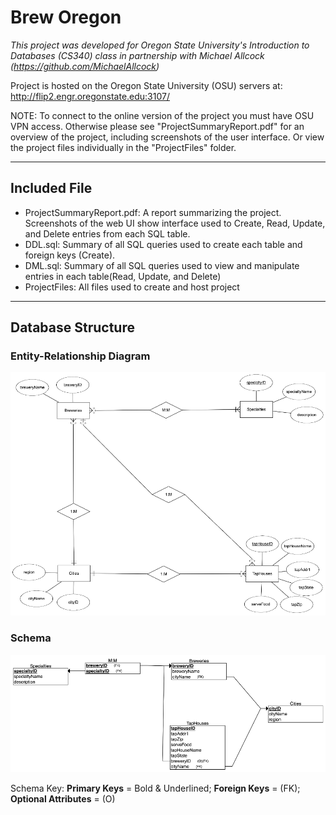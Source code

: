 # Brew Oregon

_This project was developed for Oregon State University's Introduction to Databases (CS340) class in partnership with Michael Allcock (https://github.com/MichaelAllcock)_

Project is hosted on the Oregon State University (OSU) servers at: http://flip2.engr.oregonstate.edu:3107/

NOTE: To connect to the online version of the project you must have OSU VPN access. Otherwise please see "ProjectSummaryReport.pdf" for an overview of the project, including screenshots of the user interface. Or view the project files individually in the "ProjectFiles" folder.

---

## Included File

-   ProjectSummaryReport.pdf: A report summarizing the project. Screenshots of the web UI show interface used to Create, Read, Update, and Delete entries from each SQL table.
-   DDL.sql: Summary of all SQL queries used to create each table and foreign keys (Create).
-   DML.sql: Summary of all SQL queries used to view and manipulate entries in each table(Read, Update, and Delete)
-   ProjectFiles: All files used to create and host project

---

## Database Structure

### Entity-Relationship Diagram

![ERD](ProjectFiles/EntityRelationshipDiagram.png)

### Schema

![Schema](ProjectFiles/Schema.png)

Schema Key: **Primary Keys** = Bold & Underlined; **Foreign Keys** = (FK); **Optional Attributes** = (O)
